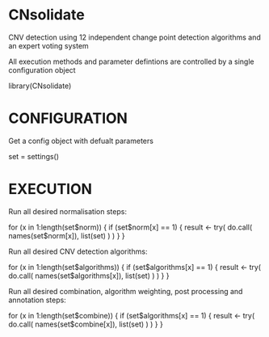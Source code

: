 CNsolidate
==========

CNV detection using 12 independent change point detection algorithms and an expert voting system

All execution methods and parameter defintions are controlled by a single configuration object

library(CNsolidate)

# CONFIGURATION

Get a config object with defualt parameters

set = settings()

# EXECUTION

Run all desired normalisation steps:

for (x in 1:length(set$norm)) {
      if (set$norm[x] == 1) {
        result <- try( do.call( names(set$norm[x]), list(set) ) )
      }
}


Run all desired CNV detection algorithms:

for (x in 1:length(set$algorithms)) {
      if (set$algorithms[x] == 1) {
        result <- try( do.call( names(set$algorithms[x]), list(set) ) )
      }
}

Run all desired combination, algorithm weighting, post processing and annotation steps:

for (x in 1:length(set$combine)) {
      if (set$algorithms[x] == 1) {
        result <- try( do.call( names(set$combine[x]), list(set) ) )
      }
}


